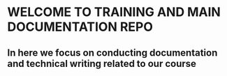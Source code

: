 # WELCOME TO TRAINING AND MAIN DOCUMENTATION REPO 

## In here we focus on conducting documentation and technical writing related to our course 
